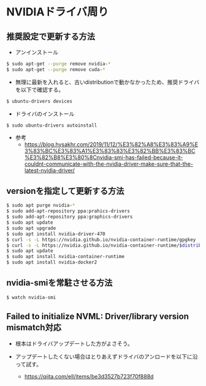 # NVIDIAドライバ周り

## 推奨設定で更新する方法

- アンインストール
```sh
$ sudo apt-get --purge remove nvidia-*
$ sudo apt-get --purge remove cuda-*
```

- 無理に最新を入れると、古いdistributionで動かなかったため、推奨ドライバを以下で確認する。
```sh
$ ubuntu-drivers devices
```

- ドライバのインストール
```ssh
$ sudo ubuntu-drivers autoinstall
```

- 参考
  - https://blog.hysakhr.com/2019/11/12/%E3%82%A8%E3%83%A9%E3%83%BC%E3%83%A1%E3%83%83%E3%82%BB%E3%83%BC%E3%82%B8%E3%80%8Cnvidia-smi-has-failed-because-it-couldnt-communicate-with-the-nvidia-driver-make-sure-that-the-latest-nvidia-driver/

## versionを指定して更新する方法

```sh
$ sudo apt purge nvidia-*
$ sudo add-apt-repository ppa:prahics-drivers
$ sudo add-apt-repository ppa:graphics-drivers
$ sudo apt update
$ sudo apt upgrade
$ sudo apt install nvidia-driver-470
$ curl -s -L https://nvidia.github.io/nvidia-container-runtime/gpgkey |   sudo apt-key add -
$ curl -s -L https://nvidia.github.io/nvidia-container-runtime/$distribution/nvidia-container-runtime.list |   sudo tee /etc/apt/sources.list.d/nvidia-container-runtime.list
$ sudo apt update
$ sudo apt install nvidia-container-runtime
$ sudo apt install nvidia-docker2
```

## nvidia-smiを常駐させる方法

```sh
$ watch nvidia-smi
```

## Failed to initialize NVML: Driver/library version mismatch対応

- 根本はドライバアップデートした方がよさそう。

- アップデートしたくない場合はとりあえずドライバのアンロードを以下に沿って試す。
  - https://qiita.com/ell/items/be3d3527b723f70f888d
